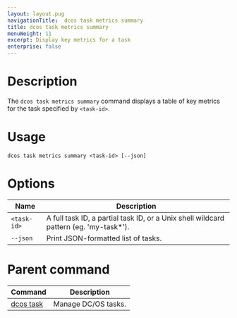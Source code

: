 ```yaml
---
layout: layout.pug
navigationTitle:  dcos task metrics summary
title: dcos task metrics summary
menuWeight: 11
excerpt: Display key metrics for a task 
enterprise: false
---
```


# Description

The `dcos task metrics summary` command displays a table of key metrics for the task specified by `<task-id>`.

# Usage

```
dcos task metrics summary <task-id> [--json]
```

# Options

| Name |  Description |
|---------|-------------|
| `<task-id>` | A full task ID, a partial task ID, or a Unix shell wildcard pattern (eg. 'my-task*').|
| `--json`  | Print JSON-formatted list of tasks. |

# Parent command

| Command | Description |
|---------|-------------|
| [dcos task](/mesosphere/dcos/1.12/cli/command-reference/dcos-task/)   | Manage DC/OS tasks. |
